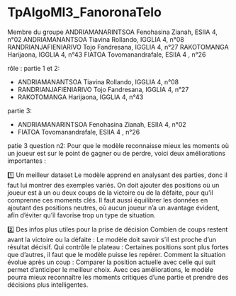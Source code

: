 # TpAlgoMl3_FanoronaTelo
Membre du groupe
ANDRIAMANARINTSOA Fenohasina Zianah, ESIIA 4, n°02
ANDRIAMANANTSOA Tiavina Rollando, IGGLIA 4, n°08
RANDRIANJAFIENIARIVO Tojo Fandresana, IGGLIA 4, n°27
RAKOTOMANGA Harijaona, IGGLIA 4, n°43
FIATOA Tovomanandrafale, ESIIA 4 , n°26

rôle :
partie 1 et 2:
  - ANDRIAMANANTSOA Tiavina Rollando, IGGLIA 4, n°08
  - RANDRIANJAFIENIARIVO Tojo Fandresana, IGGLIA 4, n°27
  - RAKOTOMANGA Harijaona, IGGLIA 4, n°43

partie 3:
  - ANDRIAMANARINTSOA Fenohasina Zianah, ESIIA 4, n°02
  - FIATOA Tovomanandrafale, ESIIA 4 , n°26

patie 3 question n2: 
Pour que le modèle reconnaisse mieux les moments où un joueur est sur le point de gagner ou de perdre, voici deux améliorations importantes :

1️⃣ Un meilleur dataset
Le modèle apprend en analysant des parties, donc il faut lui montrer des exemples variés. On doit ajouter des positions où un joueur est à un ou deux coups de la victoire ou de la défaite, pour qu’il comprenne ces moments clés. Il faut aussi équilibrer les données en ajoutant des positions neutres, où aucun joueur n’a un avantage évident, afin d’éviter qu’il favorise trop un type de situation.

2️⃣ Des infos plus utiles pour la prise de décision
Combien de coups restent avant la victoire ou la défaite : Le modèle doit savoir s’il est proche d’un résultat décisif.
Qui contrôle le plateau : Certaines positions sont plus fortes que d’autres, il faut que le modèle puisse les repérer.
Comment la situation évolue après un coup : Comparer la position actuelle avec celle qui suit permet d’anticiper le meilleur choix.
Avec ces améliorations, le modèle pourra mieux reconnaître les moments critiques d’une partie et prendre des décisions plus intelligentes.
